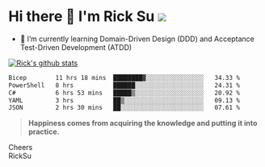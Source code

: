 # Hi there 👋 I'm Rick Su ![](https://komarev.com/ghpvc/?username=ricksu978)
<!--
**ricksu978/ricksu978** is a ✨ _special_ ✨ repository because its `README.md` (this file) appears on your GitHub profile.

Here are some ideas to get you started:

- 🔭 I’m currently working on ...
-->
- 🌱 I’m currently learning Domain-Driven Design (DDD) and Acceptance Test-Driven Development (ATDD)
<!--
- 👯 I’m looking to collaborate on ...
- 🤔 I’m looking for help with ...
- 💬 Ask me about ...
- 📫 How to reach me: ...
- 😄 Pronouns: ...
- ⚡ Fun fact: ...
-->
[![Rick's github stats](https://github-readme-stats.vercel.app/api?username=ricksu978&theme=dark)](https://github.com/ricksu978/ricksu978)

<!--START_SECTION:waka-->

```txt
Bicep        11 hrs 18 mins  ████████▓░░░░░░░░░░░░░░░░   34.33 %
PowerShell   8 hrs           ██████░░░░░░░░░░░░░░░░░░░   24.31 %
C#           6 hrs 53 mins   █████▒░░░░░░░░░░░░░░░░░░░   20.92 %
YAML         3 hrs           ██▒░░░░░░░░░░░░░░░░░░░░░░   09.13 %
JSON         2 hrs 30 mins   ██░░░░░░░░░░░░░░░░░░░░░░░   07.61 %
```

<!--END_SECTION:waka-->

> **Happiness comes from acquiring the knowledge and putting it into practice.**

Cheers  
RickSu 
